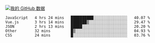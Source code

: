 [![我的 GitHub 数据](https://github-readme-stats.vercel.app/api?username=unbrain&?theme=dark)]()

<!--START_SECTION:waka-->
```text
JavaScript   4 hrs 24 mins   ██████████░░░░░░░░░░░░░░░   40.07 % 
Vue.js       3 hrs 14 mins   ███████▒░░░░░░░░░░░░░░░░░   29.47 % 
JSON         2 hrs 13 mins   █████░░░░░░░░░░░░░░░░░░░░   20.20 % 
Other        32 mins         █▒░░░░░░░░░░░░░░░░░░░░░░░   04.93 % 
CSS          24 mins         █░░░░░░░░░░░░░░░░░░░░░░░░   03.76 % 
```
<!--END_SECTION:waka-->
